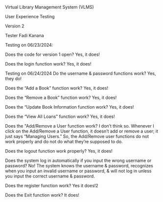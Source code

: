 Virtual Library Management System (VLMS)

User Experience Testing

Version 2

Tester
Fadi Kanana

Testing on 06/23/2024: 

Does the code for version 1 open?
Yes, it does!

Does the login function work?
Yes, it does!



Testing on 06/24/2024
Do the username & password functions work?
Yes, they do!

Does the “Add a Book” function work?
Yes, it does!

Does the “Remove a Book” function work?
Yes, it does!

Does the “Update Book Information function work?
Yes, it does! 

Does the “View All Loans” function work?
Yes, it does!

Does the "Add/Remove a User function work?
I don’t think so. Whenever I click on the Add/Remove a User function, it doesn’t add or remove a user; it just says “Managing Users.” So, the Add/Remove user functions do not work properly and do not do what they’re supposed to do. 

Does the logout function work properly?
Yes, it does!

Does the system log in automatically if you input the wrong username or password?
No! The system knows the username & password, recognizes when you input an invalid username or password, & will not log in unless you input the correct username & password. 

Does the register function work? 
Yes it does!2

Does the Exit function work?
It does!
